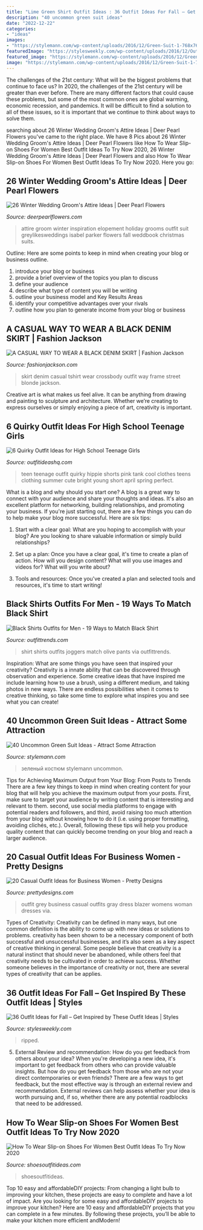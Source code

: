 ```yaml
---
title: "Lime Green Shirt Outfit Ideas : 36 Outfit Ideas For Fall – Get Inspired By These Outfit Ideas"
description: "40 uncommon green suit ideas"
date: "2022-12-22"
categories:
- "ideas"
images:
- "https://stylemann.com/wp-content/uploads/2016/12/Green-Suit-1-768x768.jpg"
featuredImage: "https://stylesweekly.com/wp-content/uploads/2016/12/Outfit-Ideas-for-Fall_09.jpg"
featured_image: "https://stylemann.com/wp-content/uploads/2016/12/Green-Suit-1-768x768.jpg"
image: "https://stylemann.com/wp-content/uploads/2016/12/Green-Suit-1-768x768.jpg"
---
```



The challenges of the 21st century: What will be the biggest problems that continue to face us?
In 2020, the challenges of the 21st century will be greater than ever before. There are many different factors that could cause these problems, but some of the most common ones are global warming, economic recession, and pandemics. It will be difficult to find a solution to all of these issues, so it is important that we continue to think about ways to solve them.

	

		
searching about 26 Winter Wedding Groom&#039;s Attire Ideas | Deer Pearl Flowers you've came to the right place. We have 8 Pics about 26 Winter Wedding Groom&#039;s Attire Ideas | Deer Pearl Flowers like How To Wear Slip-on Shoes For Women Best Outfit Ideas To Try Now 2020, 26 Winter Wedding Groom&#039;s Attire Ideas | Deer Pearl Flowers and also How To Wear Slip-on Shoes For Women Best Outfit Ideas To Try Now 2020. Here you go:
		
    
## 26 Winter Wedding Groom&#039;s Attire Ideas | Deer Pearl Flowers

<img loading=lazy src="http://www.deerpearlflowers.com/wp-content/uploads/2015/09/Winter-Wedding-Grooms-Attire-Ideas-14.jpg" onerror="this.onerror=null;this.src='https://tse1.mm.bing.net/th?id=OIP.F6hFOJKsiEYOgOp9g4uaDQHaKD&amp;pid=15.1';" alt="26 Winter Wedding Groom&#039;s Attire Ideas | Deer Pearl Flowers">

_Source: deerpearlflowers.com_

>attire groom winter inspiration elopement holiday grooms outfit suit greylikesweddings isabel parker flowers fall weddbook christmas suits. 

	

Outline: Here are some points to keep in mind when creating your blog or business outline.
1. introduce your blog or business 
2. provide a brief overview of the topics you plan to discuss 
3. define your audience 
4. describe what type of content you will be writing 
5. outline your business model and Key Results Areas 
6. identify your competitive advantages over your rivals 
7. outline how you plan to generate income from your blog or business  
    
## A CASUAL WAY TO WEAR A BLACK DENIM SKIRT | Fashion Jackson

<img loading=lazy src="https://fashionjackson.com/wp-content/uploads/2017/07/Fashion-Jackson-white-tshirt-frame-black-denim-skirt-tan-crossbody-handbag-2.jpg" onerror="this.onerror=null;this.src='https://tse4.mm.bing.net/th?id=OIP.pCHPJsOvEfFREa2epad4qgHaLH&amp;pid=15.1';" alt="A CASUAL WAY TO WEAR A BLACK DENIM SKIRT | Fashion Jackson">

_Source: fashionjackson.com_

>skirt denim casual tshirt wear crossbody outfit way frame street blonde jackson. 

	

Creative art is what makes us feel alive. It can be anything from drawing and painting to sculpture and architecture. Whether we’re creating to express ourselves or simply enjoying a piece of art, creativity is important.

    
## 6 Quirky Outfit Ideas For High School Teenage Girls

<img loading=lazy src="http://outfitideashq.com/wp-content/uploads/2014/08/quirky-high-school-teenage-girls-outfit-ideas-5.jpg" onerror="this.onerror=null;this.src='https://tse4.mm.bing.net/th?id=OIP.1nt9tf91HA6CyzwaeD6N4gHaJ5&amp;pid=15.1';" alt="6 Quirky Outfit Ideas for High School Teenage Girls">

_Source: outfitideashq.com_

>teen teenage outfit quirky hippie shorts pink tank cool clothes teens clothing summer cute bright young short april spring perfect. 

	

What is a blog and why should you start one?
A blog is a great way to connect with your audience and share your thoughts and ideas. It's also an excellent platform for networking, building relationships, and promoting your business. If you're just starting out, there are a few things you can do to help make your blog more successful. Here are six tips:
1. Start with a clear goal: What are you hoping to accomplish with your blog? Are you looking to share valuable information or simply build relationships?

2. Set up a plan: Once you have a clear goal, it's time to create a plan of action. How will you design content? What will you use images and videos for? What will you write about?

3. Tools and resources: Once you've created a plan and selected tools and resources, it's time to start writing!

    
## Black Shirts Outfits For Men - 19 Ways To Match Black Shirt

<img loading=lazy src="http://www.outfittrends.com/wp-content/uploads/2017/03/Green-Joggers-and-black-shirt-1003x1024.jpg" onerror="this.onerror=null;this.src='https://tse3.mm.bing.net/th?id=OIP.KLcH7-T_B-cUoE1jSFkVGAHaHj&amp;pid=15.1';" alt="Black Shirts Outfits for Men - 19 Ways to Match Black Shirt">

_Source: outfittrends.com_

>shirt shirts outfits joggers match olive pants via outfittrends. 

	

Inspiration: What are some things you have seen that inspired your creativity?
Creativity is a innate ability that can be discovered through observation and experience. Some creative ideas that have inspired me include learning how to use a brush, using a different medium, and taking photos in new ways. There are endless possibilities when it comes to creative thinking, so take some time to explore what inspires you and see what you can create!

    
## 40 Uncommon Green Suit Ideas - Attract Some Attraction

<img loading=lazy src="https://stylemann.com/wp-content/uploads/2016/12/Green-Suit-1-768x768.jpg" onerror="this.onerror=null;this.src='https://tse1.mm.bing.net/th?id=OIP.ObpTOtE_rcGZhyMbNi-SJQHaHa&amp;pid=15.1';" alt="40 Uncommon Green Suit Ideas - Attract Some Attraction">

_Source: stylemann.com_

>зеленый костюм stylemann uncommon. 

	

Tips for Achieving Maximum Output from Your Blog: From Posts to Trends
There are a few key things to keep in mind when creating content for your blog that will help you achieve the maximum output from your posts. First, make sure to target your audience by writing content that is interesting and relevant to them. second, use social media platforms to engage with potential readers and followers, and third, avoid raising too much attention from your blog without knowing how to do it (i.e. using proper formatting, avoiding clichés, etc.). Overall, following these tips will help you produce quality content that can quickly become trending on your blog and reach a larger audience.

    
## 20 Casual Outfit Ideas For Business Women - Pretty Designs

<img loading=lazy src="http://www.prettydesigns.com/wp-content/uploads/2016/02/White-and-Grey-Outfit.jpg" onerror="this.onerror=null;this.src='https://tse4.mm.bing.net/th?id=OIP.I-nDk71sGY9ERe96DhW52QHaJ-&amp;pid=15.1';" alt="20 Casual Outfit Ideas for Business Women - Pretty Designs">

_Source: prettydesigns.com_

>outfit grey business casual outfits gray dress blazer womens woman dresses via. 

	

Types of Creativity:
Creativity can be defined in many ways, but one common definition is the ability to come up with new ideas or solutions to problems. creativity has been shown to be a necessary component of both successful and unsuccessful businesses, and it’s also seen as a key aspect of creative thinking in general. Some people believe that creativity is a natural instinct that should never be abandoned, while others feel that creativity needs to be cultivated in order to achieve success. Whether someone believes in the importance of creativity or not, there are several types of creativity that can be applies.

    
## 36 Outfit Ideas For Fall – Get Inspired By These Outfit Ideas | Styles

<img loading=lazy src="https://stylesweekly.com/wp-content/uploads/2016/12/Outfit-Ideas-for-Fall_09.jpg" onerror="this.onerror=null;this.src='https://tse4.mm.bing.net/th?id=OIP.eY-Qjp3ER0mk2-CMT9tJrAHaOl&amp;pid=15.1';" alt="36 Outfit Ideas for Fall – Get Inspired by These Outfit Ideas | Styles">

_Source: stylesweekly.com_

>ripped. 

	

5. External Review and recommendation: How do you get feedback from others about your idea?
When you're developing a new idea, it's important to get feedback from others who can provide valuable insights. But how do you get feedback from those who are not your direct contemporaries or even friends? There are a few ways to get feedback, but the most effective way is through an external review and recommendation. External reviews can help assess whether your idea is worth pursuing and, if so, whether there are any potential roadblocks that need to be addressed.

    
## How To Wear Slip-on Shoes For Women Best Outfit Ideas To Try Now 2020

<img loading=lazy src="http://shoesoutfitideas.com/wp-content/uploads/2020/02/slip-on-high-top-sneakers.jpg" onerror="this.onerror=null;this.src='https://tse3.mm.bing.net/th?id=OIP.jHoj56u9fas2EYICIqjFUwHaLH&amp;pid=15.1';" alt="How To Wear Slip-on Shoes For Women Best Outfit Ideas To Try Now 2020">

_Source: shoesoutfitideas.com_

>shoesoutfitideas. 

	

Top 10 easy and affordableDIY projects: From changing a light bulb to improving your kitchen, these projects are easy to complete and have a lot of impact.
Are you looking for some easy and affordableDIY projects to improve your kitchen? Here are 10 easy and affordableDIY projects that you can complete in a few minutes. By following these projects, you’ll be able to make your kitchen more efficient andModern!

